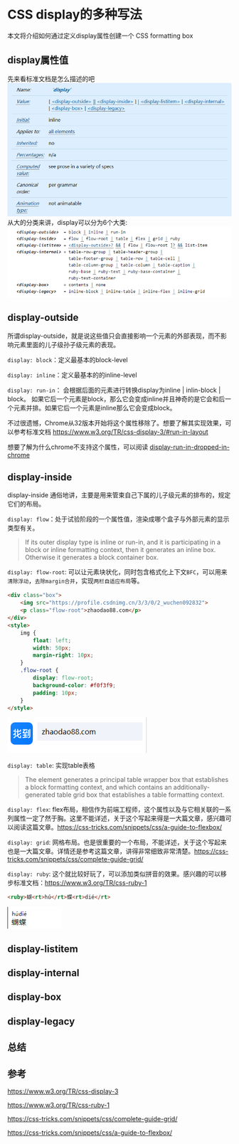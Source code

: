 # CSS display的多种写法

本文将介绍如何通过定义display属性创建一个 CSS formatting box 

## display属性值
先来看标准文档是怎么描述的吧
![经典图](./images/css-display-model-01.png "列表项counters效果图")
从大的分类来讲，display可以分为6个大类:
![经典图](./images/css-display-model-02.png "列表项counters效果图")

## display-outside
所谓display-outside，就是说这些值只会直接影响一个元素的外部表现，而不影响元素里面的儿子级孙子级元素的表现。

`display: block`：定义最基本的block-level 

`display: inline`：定义最基本的的inline-level

`display: run-in`： 会根据后面的元素进行转换display为inline | inlin-block | block。 如果它后一个元素是block，那么它会变成inline并且神奇的是它会和后一个元素并排。如果它后一个元素是inline那么它会变成block。

不过很遗憾，Chrome从32版本开始将这个属性移除了。想要了解其实现效果，可以参考标准文档 https://www.w3.org/TR/css-display-3/#run-in-layout 

想要了解为什么chrome不支持这个属性，可以阅读 <a href="https://stackoverflow.com/questions/22080141/display-run-in-dropped-in-chrome" target="blank">display-run-in-dropped-in-chrome</a>

## display-inside
display-inside 通俗地讲，主要是用来管束自己下属的儿子级元素的排布的，规定它们的布局。

`display: flow`：处于试验阶段的一个属性值，渲染成哪个盒子与外部元素的显示类型有关。
> If its outer display type is inline or run-in, and it is participating in a block or inline formatting context, then it generates an inline box. Otherwise it generates a block container box.

`display: flow-root`: 可以让元素块状化，同时包含格式化上下文`BFC`，可以用来`清除浮动`，`去除margin合并`，实现`两栏自适应布局`等。
```html
<div class="box">
    <img src="https://profile.csdnimg.cn/3/3/0/2_wuchen092832">
    <p class="flow-root">zhaodao88.com</p>
</div>
<style>
	img {
    	float: left;
    	width: 50px;
    	margin-right: 10px;
	}
	.flow-root {
	    display: flow-root;
	    background-color: #f0f3f9;
	    padding: 10px;
	}
</style>
```
![经典图](./images/css-display-model-03.png "列表项counters效果图")

`display: table`: 实现table表格
>The element generates a principal table wrapper box that establishes a block formatting context, and which contains an additionally-generated table grid box that establishes a table formatting context.

`display: flex`: flex布局，相信作为前端工程师，这个属性以及与它相关联的一系列属性一定了然于胸。这里不能详述，关于这个写起来得是一大篇文章，感兴趣可以阅读这篇文章。https://css-tricks.com/snippets/css/a-guide-to-flexbox/

`display: grid`: 网格布局。也是很重要的一个布局，不能详述，关于这个写起来也是一大篇文章。详情还是参考这篇文章，讲得非常细致非常清楚。https://css-tricks.com/snippets/css/complete-guide-grid/

`display: ruby`: 这个就比较好玩了，可以添加类似拼音的效果。感兴趣的可以移步标准文档：https://www.w3.org/TR/css-ruby-1
```html
<ruby>蝴<rt>hú</rt>蝶<rt>dié</rt>
```
![经典图](./images/css-display-model-04.png "列表项counters效果图")


## display-listitem

## display-internal

## display-box

## display-legacy

## 总结


## 参考

https://www.w3.org/TR/css-display-3

https://www.w3.org/TR/css-ruby-1

https://css-tricks.com/snippets/css/complete-guide-grid/

https://css-tricks.com/snippets/css/a-guide-to-flexbox/